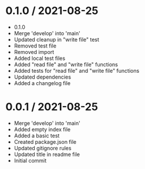0.1.0 / 2021-08-25
==================

  * 0.1.0
  * Merge 'develop' into 'main'
  * Updated cleanup in "write file" test
  * Removed test file
  * Removed import
  * Added local test files
  * Added "read file" and "write file" functions
  * Added tests for "read file" and "write file" functions
  * Updated dependencies
  * Added a changelog file

0.0.1 / 2021-08-25
==================

  * Merge 'develop' into 'main'
  * Added empty index file
  * Added a basic test
  * Created package.json file
  * Updated gitignore rules
  * Updated title in readme file
  * Initial commit
